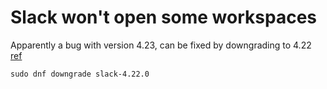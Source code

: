 # Slack won't open some workspaces
Apparently a bug with version 4.23, can be fixed by downgrading to 4.22 [ref](https://www.reddit.com/r/archlinux/comments/rqfeaj/slackdesktop_aur_one_workspace_wont_open_in_the/?utm_source=share&utm_medium=web2x&context=3)

```
sudo dnf downgrade slack-4.22.0
```
